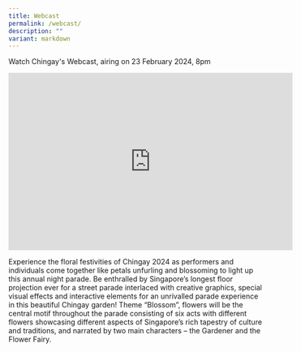 ```yaml
---
title: Webcast
permalink: /webcast/
description: ""
variant: markdown
---
```

Watch Chingay's Webcast, airing on 23 February 2024, 8pm


<iframe allowfullscreen="" allow="accelerometer; autoplay; clipboard-write; encrypted-media; gyroscope; picture-in-picture; web-share" frameborder="0" title="YouTube video player" src="https://www.youtube.com/embed/F8I_I2dMHxo?si=Y0mvp0Lo7trjnMZQ" height="350" width="560"></iframe>

Experience the floral festivities of Chingay 2024 as performers and individuals come together like petals unfurling and blossoming to light up this annual night parade.  Be enthralled by Singapore’s longest floor projection ever for a street parade interlaced with creative graphics, special visual effects and interactive elements for an unrivalled parade experience in this beautiful Chingay garden!  Theme “Blossom”, flowers will be the central motif throughout the parade consisting of six acts with different flowers showcasing different aspects of Singapore’s rich tapestry of culture and traditions, and narrated by two main characters – the Gardener and the Flower Fairy.

